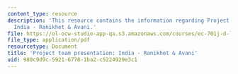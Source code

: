 ```yaml
---
content_type: resource
description: 'This resource contains the information regarding Project team presentation:
  India - Ranikhet & Avani.'
file: https://ol-ocw-studio-app-qa.s3.amazonaws.com/courses/ec-701j-d-lab-i-development-fall-2009/980c9d9c592167781ba2c5224929e3c1_MITEC_701JF09_proj_india_ra.pdf
file_type: application/pdf
resourcetype: Document
title: 'Project team presentation: India - Ranikhet & Avani'
uid: 980c9d9c-5921-6778-1ba2-c5224929e3c1
---
```

